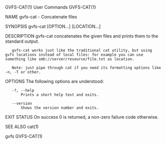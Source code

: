 GVFS-CAT(1)                                                                                     User Commands                                                                                     GVFS-CAT(1)



NAME
       gvfs-cat - Concatenate files

SYNOPSIS
       gvfs-cat [OPTION...] [LOCATION...]

DESCRIPTION
       gvfs-cat concatenates the given files and prints them to the standard output.

       gvfs-cat works just like the traditional cat utility, but using gvfs locations instead of local files: for example you can use something like smb://server/resource/file.txt as location.

       Note: just pipe through cat if you need its formatting options like -n, -T or other.

OPTIONS
       The following options are understood:

       -?, --help
           Prints a short help text and exits.

       --version
           Shows the version number and exits.

EXIT STATUS
       On success 0 is returned, a non-zero failure code otherwise.

SEE ALSO
       cat(1)



gvfs                                                                                                                                                                                              GVFS-CAT(1)
